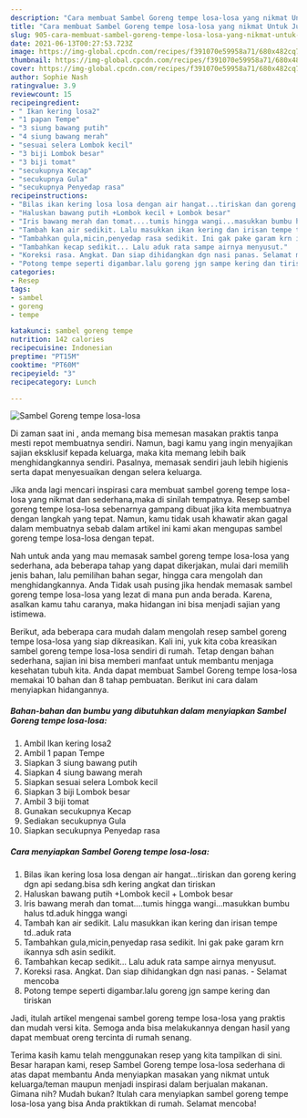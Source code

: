 ```yaml
---
description: "Cara membuat Sambel Goreng tempe losa-losa yang nikmat Untuk Jualan"
title: "Cara membuat Sambel Goreng tempe losa-losa yang nikmat Untuk Jualan"
slug: 905-cara-membuat-sambel-goreng-tempe-losa-losa-yang-nikmat-untuk-jualan
date: 2021-06-13T00:27:53.723Z
image: https://img-global.cpcdn.com/recipes/f391070e59958a71/680x482cq70/sambel-goreng-tempe-losa-losa-foto-resep-utama.jpg
thumbnail: https://img-global.cpcdn.com/recipes/f391070e59958a71/680x482cq70/sambel-goreng-tempe-losa-losa-foto-resep-utama.jpg
cover: https://img-global.cpcdn.com/recipes/f391070e59958a71/680x482cq70/sambel-goreng-tempe-losa-losa-foto-resep-utama.jpg
author: Sophie Nash
ratingvalue: 3.9
reviewcount: 15
recipeingredient:
- " Ikan kering losa2"
- "1 papan Tempe"
- "3 siung bawang putih"
- "4 siung bawang merah"
- "sesuai selera Lombok kecil"
- "3 biji Lombok besar"
- "3 biji tomat"
- "secukupnya Kecap"
- "secukupnya Gula"
- "secukupnya Penyedap rasa"
recipeinstructions:
- "Bilas ikan kering losa losa dengan air hangat...tiriskan dan goreng kering dgn api sedang.bisa sdh kering angkat dan tiriskan"
- "Haluskan bawang putih +Lombok kecil + Lombok besar"
- "Iris bawang merah dan tomat....tumis hingga wangi...masukkan bumbu halus td.aduk hingga wangi"
- "Tambah kan air sedikit. Lalu masukkan ikan kering dan irisan tempe td..aduk rata"
- "Tambahkan gula,micin,penyedap rasa sedikit. Ini gak pake garam krn ikannya sdh asin sedikit."
- "Tambahkan kecap sedikit... Lalu aduk rata sampe airnya menyusut."
- "Koreksi rasa. Angkat. Dan siap dihidangkan dgn nasi panas. Selamat mencoba"
- "Potong tempe seperti digambar.lalu goreng jgn sampe kering dan tiriskan"
categories:
- Resep
tags:
- sambel
- goreng
- tempe

katakunci: sambel goreng tempe 
nutrition: 142 calories
recipecuisine: Indonesian
preptime: "PT15M"
cooktime: "PT60M"
recipeyield: "3"
recipecategory: Lunch

---
```



![Sambel Goreng tempe losa-losa](https://img-global.cpcdn.com/recipes/f391070e59958a71/680x482cq70/sambel-goreng-tempe-losa-losa-foto-resep-utama.jpg)

Di zaman  saat ini , anda memang bisa memesan masakan praktis tanpa mesti repot membuatnya sendiri. Namun, bagi kamu yang ingin menyajikan sajian eksklusif kepada keluarga, maka kita memang lebih baik menghidangkannya sendiri. Pasalnya, memasak sendiri jauh lebih higienis serta dapat menyesuaikan dengan selera keluarga.

Jika anda lagi mencari inspirasi cara membuat sambel goreng tempe losa-losa yang nikmat dan sederhana,maka di sinilah tempatnya. Resep sambel goreng tempe losa-losa  sebenarnya gampang dibuat jika kita membuatnya dengan langkah yang tepat. Namun, kamu tidak usah khawatir akan gagal dalam membuatnya 
sebab dalam artikel ini kami akan mengupas sambel goreng tempe losa-losa dengan tepat.  



Nah untuk anda yang mau memasak sambel goreng tempe losa-losa yang sederhana, ada beberapa tahap yang dapat dikerjakan, mulai dari memilih jenis bahan, lalu pemilihan bahan segar, hingga cara mengolah dan menghidangkannya. Anda Tidak usah pusing jika hendak memasak sambel goreng tempe losa-losa yang lezat di mana pun anda berada. Karena, asalkan kamu  tahu caranya, maka hidangan ini bisa menjadi sajian yang istimewa.

Berikut, ada beberapa cara mudah dalam mengolah resep sambel goreng tempe losa-losa yang siap dikreasikan. Kali ini, yuk kita coba kreasikan sambel goreng tempe losa-losa sendiri di rumah. Tetap dengan bahan sederhana, sajian ini bisa memberi manfaat untuk membantu menjaga kesehatan tubuh kita. Anda dapat membuat Sambel Goreng tempe losa-losa memakai 10 bahan dan 8 tahap pembuatan. Berikut ini cara dalam menyiapkan hidangannya.

<!--inarticleads1-->

##### Bahan-bahan dan bumbu yang dibutuhkan dalam menyiapkan Sambel Goreng tempe losa-losa:

1. Ambil  Ikan kering losa2
1. Ambil 1 papan Tempe
1. Siapkan 3 siung bawang putih
1. Siapkan 4 siung bawang merah
1. Siapkan sesuai selera Lombok kecil
1. Siapkan 3 biji Lombok besar
1. Ambil 3 biji tomat
1. Gunakan secukupnya Kecap
1. Sediakan secukupnya Gula
1. Siapkan secukupnya Penyedap rasa




<!--inarticleads2-->

##### Cara menyiapkan Sambel Goreng tempe losa-losa:

1. Bilas ikan kering losa losa dengan air hangat...tiriskan dan goreng kering dgn api sedang.bisa sdh kering angkat dan tiriskan
1. Haluskan bawang putih +Lombok kecil + Lombok besar
1. Iris bawang merah dan tomat....tumis hingga wangi...masukkan bumbu halus td.aduk hingga wangi
1. Tambah kan air sedikit. Lalu masukkan ikan kering dan irisan tempe td..aduk rata
1. Tambahkan gula,micin,penyedap rasa sedikit. Ini gak pake garam krn ikannya sdh asin sedikit.
1. Tambahkan kecap sedikit... Lalu aduk rata sampe airnya menyusut.
1. Koreksi rasa. Angkat. Dan siap dihidangkan dgn nasi panas. - Selamat mencoba
1. Potong tempe seperti digambar.lalu goreng jgn sampe kering dan tiriskan




Jadi, itulah artikel mengenai  sambel goreng tempe losa-losa  yang praktis dan mudah versi kita. Semoga anda bisa melakukannya dengan hasil yang dapat membuat oreng tercinta di rumah senang. 

Terima kasih kamu telah menggunakan resep yang kita tampilkan di sini. Besar harapan kami, resep  Sambel Goreng tempe losa-losa sederhana di atas dapat membantu Anda menyiapkan masakan yang nikmat untuk keluarga/teman maupun menjadi inspirasi dalam berjualan makanan. Gimana nih? Mudah bukan? Itulah cara menyiapkan sambel goreng tempe losa-losa yang bisa Anda praktikkan di rumah. Selamat mencoba!

